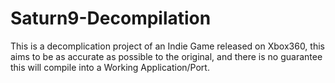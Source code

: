 # Saturn9-Decompilation
This is a decomplication project of an Indie Game released on Xbox360, this aims to be as accurate as possible to the original, and there is no guarantee this will compile into a Working Application/Port.
